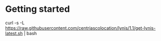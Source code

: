 Getting started
===============

curl -s -L https://raw.githubusercontent.com/centriascolocation/lynis/1.1/get-lynis-latest.sh | bash
